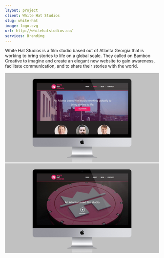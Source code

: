 ```yaml
---
layout: project
client: White Hat Studios
slug: white-hat
image: logo.svg 
url: http://whitehatstudios.co/
services: Branding
---
```


White Hat Studios is a film studio based out of Atlanta Georgia that is working to bring stories to life on a global scale. They called on Bamboo Creative to imagine and create an elegant new website to gain awareness, facilitate communication, and to share their stories with the world.

![white-hat](/images/client-assets/white-hat/01.jpg)
![white-hat](/images/client-assets/white-hat/02.jpg)